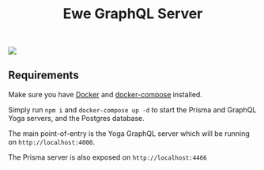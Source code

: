 <h1 align="center"><strong>Ewe GraphQL Server</strong></h1>

<br />

![](https://imgur.com/lIi4YrZ.png)



## Requirements

Make sure you have [Docker](https://docs.docker.com/install/) and [docker-compose](https://docs.docker.com/compose/install/) installed.

Simply run `npm i` and `docker-compose up -d` to start the Prisma and GraphQL Yoga servers, and the Postgres database.

The main point-of-entry is the Yoga GraphQL server which will be running on `http://localhost:4000`.

The Prisma server is also exposed on `http://localhost:4466`